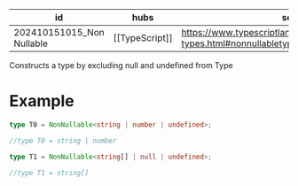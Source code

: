 
| id                        | hubs           | source                                                                          |
| ------------------------- | -------------- | ------------------------------------------------------------------------------- |
| 202410151015_Non Nullable | [[TypeScript]] | https://www.typescriptlang.org/docs/handbook/utility-types.html#nonnullabletype |
Constructs a type by excluding null and undefined from Type
# Example 
```ts
type T0 = NonNullable<string | number | undefined>;

//type T0 = string | number

type T1 = NonNullable<string[] | null | undefined>;

//type T1 = string[]
```
